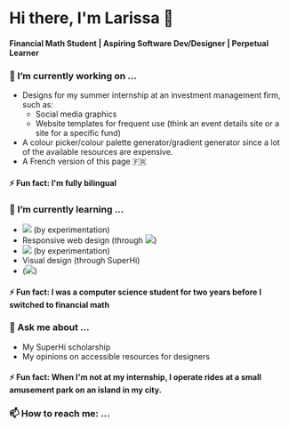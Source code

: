 # Hi there, I'm Larissa 👋

#### Financial Math Student | Aspiring Software Dev/Designer | Perpetual Learner 

<!--
**lfeatherby/lfeatherby** is a ✨ _special_ ✨ repository because its `README.md` (this file) appears on your GitHub profile.

Here are some ideas to get you started:

- 🔭 I’m currently working on ...
- 🌱 I’m currently learning ...
- 👯 I’m looking to collaborate on ...
- 🤔 I’m looking for help with ...
- 💬 Ask me about ...
- 📫 How to reach me: ...
- 😄 Pronouns: ...
- ⚡ Fun fact: ...
-->

### 🔭 I’m currently working on ...
- Designs for my summer internship at an investment management firm, such as:
  - Social media graphics
  - Website templates for frequent use (think an event details site or a site for a specific fund)
- A colour picker/colour palette generator/gradient generator since a lot of the available resources are expensive.
- A French version of this page 🇫🇷

#### ⚡ Fun fact: I'm fully bilingual

### 🌱 I’m currently learning ...
- ![](https://img.shields.io/badge/p5.js-ED225D?style=flat&logo=p5dotjs&logoColor=white&logoSize=auto) (by experimentation)
- Responsive web design (through ![](https://img.shields.io/badge/freeCodeCamp-0A0A23?style=flat&logo=freecodecamp&logoColor=white&logoSize=auto))
- ![](https://img.shields.io/badge/Tailwind_CSS-06B6D4?style=flat&logo=tailwindcss&logoColor=white&logoSize=auto) (by experimentation)
- Visual design (through SuperHi)
- ([![](https://img.shields.io/badge/freeCodeCamp-0A0A23?style=flat&logo=freecodecamp&logoColor=white&logoSize=auto)](https://www.freecodecamp.org/))

#### ⚡ Fun fact: I was a computer science student for two years before I switched to financial math

### 💬 Ask me about ...
- My SuperHi scholarship
- My opinions on accessible resources for designers

#### ⚡ Fun fact: When I'm not at my internship, I operate rides at a small amusement park on an island in my city.

### 📫 How to reach me: ...
